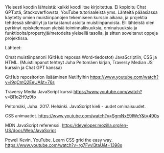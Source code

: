 Yleisesti koodin lähteistä: kaikki koodi itse kirjoitettua. Ei kopioitu Chat GPT:stä, Stackoverflowsta, YouTube tutoriaaleista yms. Lähteitä pääasiassa käytetty omien muistiinpanojen tekemiseen kurssin aikana, ja projektia tehdessä silmäillyt ja tarkastanut asioita muistiinpanoista. Eli lähteistä olen pyrkinyt opiskelemaan yleisiä toiminnaliisuuksia, ominaisuuksia ja funktiooita/propertyjä/metodeita yleisellä tasolla, ja sitten soveltanut oppeja projektissa.


Lähteet:

Omat muistiinpanoni (GitHub repossa Word-tiedostot) JavaScriptiin, CSS ja HTML. (Muistiinpanot tehtnyt Juha Peltomäen kirjan, Traversy Median JS kurssin ja Chat GPT kanssa)

GitHub repositorion lisääminen Netlifyihin
https://www.youtube.com/watch?v=i9qCmQ2EeUA&t=76s

Traversy Media JavaScript kurssi
https://www.youtube.com/watch?v=BI1o2H9z9fo

Peltomäki, Juha. 2017. Helsinki. JavaScript kieli - uudet ominaisuudet.

CSS animaatiot.
https://www.youtube.com/watch?v=SgmNxE9lWcY&t=490s

MDN JavaScript referenssi.
https://developer.mozilla.org/en-US/docs/Web/JavaScript

Powell Kevin, YouTube. Learn CSS grid the easy way.
https://www.youtube.com/watch?v=rg7Fvvl3taU&t=1398s